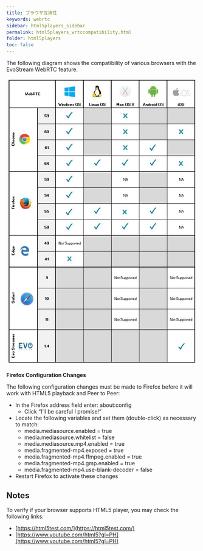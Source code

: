 ```yaml
---
title: ブラウザ互換性
keywords: webrtc
sidebar: html5players_sidebar
permalink: html5players_wrtccompatibility.html
folder: html5players
toc: false
---
```


The following diagram shows the compatibility of various browsers with the EvoStream WebRTC feature.

![](/images/html5/webrtc_compatibility.JPG)



**Firefox Configuration Changes**

The following configuration changes must be made to Firefox before it will work with HTML5 playback and Peer to Peer:

- In the Firefox address field enter: about:config
  - Click “I’ll be careful I promise!”
- Locate the following variables and set them (double-click) as necessary to match:
  - media.mediasource.enabled = true
  - media.mediasource.whitelist = false
  - media.mediasource.mp4.enabled = true
  - media.fragmented-mp4.exposed = true
  - media.fragmented-mp4.ffmpeg.enabled = true
  - media.fragmented-mp4.gmp.enabled = true
  - media.fragmented-mp4.use-blank-decoder = false
- Restart Firefox to activate these changes




## Notes

To verify if your browser supports HTML5 player, you may check the following links:

- [https://html5test.com/](https://html5test.com/)
- [https://www.youtube.com/html5?gl=PH](https://www.youtube.com/html5?gl=PH)